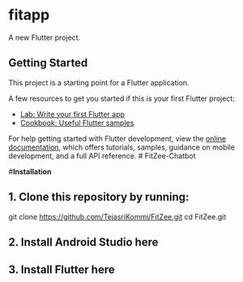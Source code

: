 # fitapp

A new Flutter project.

## Getting Started

This project is a starting point for a Flutter application.

A few resources to get you started if this is your first Flutter project:

- [Lab: Write your first Flutter app](https://docs.flutter.dev/get-started/codelab)
- [Cookbook: Useful Flutter samples](https://docs.flutter.dev/cookbook)

For help getting started with Flutter development, view the
[online documentation](https://docs.flutter.dev/), which offers tutorials,
samples, guidance on mobile development, and a full API reference.
#   F i t Z e e - C h a t b o t 
 

 #__Installation__

## 1. Clone this repository by running:

git clone  https://github.com/TejasriKommi/FitZee.git
cd FitZee.git

## 2. Install Android Studio here

## 3. Install Flutter here
